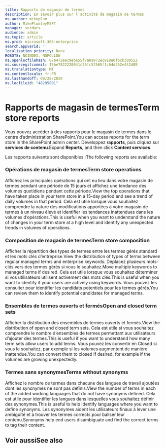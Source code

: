```yaml
---
title: Rapports de magasin de termes
description: En savoir plus sur l’activité de magasin de termes
ms.author: mikeplum
author: MikePlumleyMSFT
manager: serdars
audience: admin
ms.topic: article
ms.prod: microsoft-365-enterprise
search.appverid: ''
localization_priority: None
ROBOTS: NOINDEX, NOFOLLOW
ms.openlocfilehash: 07b472eac9eba55f7a0a972ec818e0fbcb300552
ms.sourcegitcommit: 15be7822220041c25fc52565f1c64d252e442d89
ms.translationtype: MT
ms.contentlocale: fr-FR
ms.lasthandoff: 09/28/2020
ms.locfileid: "48295891"
---
```

# <a name="term-store-reports"></a><span data-ttu-id="68924-103">Rapports de magasin de termes</span><span class="sxs-lookup"><span data-stu-id="68924-103">Term store reports</span></span>

<span data-ttu-id="68924-104">Vous pouvez accéder à des rapports pour le magasin de termes dans le centre d’administration SharePoint.</span><span class="sxs-lookup"><span data-stu-id="68924-104">You can access reports for the term store in the SharePoint admin center.</span></span> <span data-ttu-id="68924-105">Développez **rapports**, puis cliquez sur **services de contenu**.</span><span class="sxs-lookup"><span data-stu-id="68924-105">Expand **Reports**, and then click **Content services**.</span></span>

<span data-ttu-id="68924-106">Les rapports suivants sont disponibles :</span><span class="sxs-lookup"><span data-stu-id="68924-106">The following reports are available:</span></span>

### <a name="term-store-operations"></a><span data-ttu-id="68924-107">Opérations de magasin de termes</span><span class="sxs-lookup"><span data-stu-id="68924-107">Term store operations</span></span>

<span data-ttu-id="68924-108">Affichez les principales opérations qui ont eu lieu dans votre magasin de termes pendant une période de 15 jours et affichez une tendance des volumes quotidiens pendant cette période.</span><span class="sxs-lookup"><span data-stu-id="68924-108">View the top operations that have taken place in your term store in a 15-day period and see a trend of daily volumes in that period.</span></span> <span data-ttu-id="68924-109">Cela est utile lorsque vous souhaitez comprendre la nature des modifications apportées à votre magasin de termes à un niveau élevé et identifier les tendances inattendues dans les volumes d’opérations.</span><span class="sxs-lookup"><span data-stu-id="68924-109">This is useful when you want to understand the nature of changes in your term store at a high level and identify any unexpected trends in volumes of operations.</span></span> 

### <a name="term-store-composition"></a><span data-ttu-id="68924-110">Composition de magasin de termes</span><span class="sxs-lookup"><span data-stu-id="68924-110">Term store composition</span></span>

<span data-ttu-id="68924-111">Afficher la répartition des types de termes entre les termes gérés standard et les mots clés d’entreprise.</span><span class="sxs-lookup"><span data-stu-id="68924-111">View the distribution of types of terms between regular managed terms and enterprise keywords.</span></span> <span data-ttu-id="68924-112">Déplacez plusieurs mots-clés vers des termes gérés si vous le souhaitez.</span><span class="sxs-lookup"><span data-stu-id="68924-112">Move multiple keywords to managed terms if desired.</span></span> <span data-ttu-id="68924-113">Cela est utile lorsque vous souhaitez déterminer si vos utilisateurs utilisent activement des mots clés.</span><span class="sxs-lookup"><span data-stu-id="68924-113">This is useful when you want to identify if your users are actively using keywords.</span></span> <span data-ttu-id="68924-114">Vous pouvez les consulter pour identifier les candidats potentiels pour les termes gérés.</span><span class="sxs-lookup"><span data-stu-id="68924-114">You can review them to identify potential candidates for managed terms.</span></span>

### <a name="open-and-closed-term-sets"></a><span data-ttu-id="68924-115">Ensembles de termes ouverts et fermés</span><span class="sxs-lookup"><span data-stu-id="68924-115">Open and closed term sets</span></span>

<span data-ttu-id="68924-116">Afficher la distribution des ensembles de termes ouverts et fermés.</span><span class="sxs-lookup"><span data-stu-id="68924-116">View the distribution of open and closed term sets.</span></span> <span data-ttu-id="68924-117">Cela est utile si vous souhaitez comprendre le nombre d’ensembles de termes permettant aux utilisateurs d’ajouter des termes.</span><span class="sxs-lookup"><span data-stu-id="68924-117">This is useful if you want to understand how many term sets allow users to add terms.</span></span> <span data-ttu-id="68924-118">Vous pouvez les convertir en Closed si vous le souhaitez, par exemple si les volumes augmentent de manière inattendue.</span><span class="sxs-lookup"><span data-stu-id="68924-118">You can convert them to closed if desired, for example if the volumes are growing unexpectedly.</span></span> 

### <a name="terms-without-synonyms"></a><span data-ttu-id="68924-119">Termes sans synonymes</span><span class="sxs-lookup"><span data-stu-id="68924-119">Terms without synonyms</span></span>

<span data-ttu-id="68924-120">Affichez le nombre de termes dans chacune des langues de travail ajoutées dont les synonymes ne sont pas définis.</span><span class="sxs-lookup"><span data-stu-id="68924-120">View the number of terms in each of the added working languages that do not have synonyms defined.</span></span> <span data-ttu-id="68924-121">Cela est utile pour identifier les langues dans lesquelles vous souhaitez définir des synonymes.</span><span class="sxs-lookup"><span data-stu-id="68924-121">This is useful to help identify languages where you want to define synonyms.</span></span> <span data-ttu-id="68924-122">Les synonymes aident les utilisateurs finaux à lever une ambiguïté et à trouver les termes corrects pour baliser leur contenu.</span><span class="sxs-lookup"><span data-stu-id="68924-122">Synonyms help end users disambiguate and find the correct terms to tag their content.</span></span>

## <a name="see-also"></a><span data-ttu-id="68924-123">Voir aussi</span><span class="sxs-lookup"><span data-stu-id="68924-123">See also</span></span>



  






